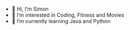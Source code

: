 - 👋 Hi, I’m Simon
- 👀 I’m interested in Coding, Fitness and Movies
- 🌱 I’m currently learning Java and Python

<!---
simonmader17/simonmader17 is a ✨ special ✨ repository because its `README.md` (this file) appears on your GitHub profile.
You can click the Preview link to take a look at your changes.
--->
